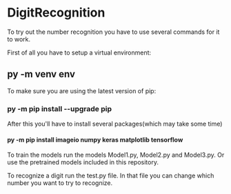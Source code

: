 # DigitRecognition

To try out the number recognition you have to use several commands for it to work.

First of all you have to setup a virtual environment:

## py -m venv env

To make sure you are using the latest version of pip:

### py -m pip install --upgrade pip

After this you'll have to install several packages(which may take some time)

#### py -m pip install imageio numpy keras matplotlib tensorflow 


To train the models run the models Model1.py, Model2.py and Model3.py. Or use the pretrained models included in this repository.

To recognize a digit run the test.py file. In that file you can change which number you want to try to recognize.
